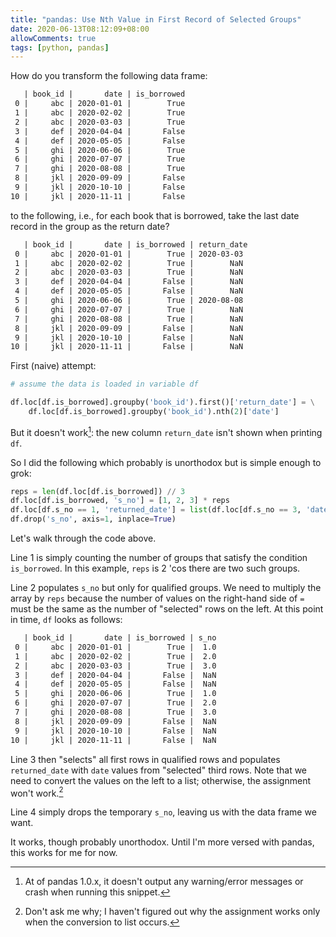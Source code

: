 ```yaml
---
title: "pandas: Use Nth Value in First Record of Selected Groups"
date: 2020-06-13T08:12:09+08:00
allowComments: true
tags: [python, pandas]
---
```


How do you transform the following data frame:

```html
   | book_id |       date | is_borrowed
 0 |     abc | 2020-01-01 |        True
 1 |     abc | 2020-02-02 |        True
 2 |     abc | 2020-03-03 |        True
 3 |     def | 2020-04-04 |       False
 4 |     def | 2020-05-05 |       False
 5 |     ghi | 2020-06-06 |        True
 6 |     ghi | 2020-07-07 |        True
 7 |     ghi | 2020-08-08 |        True
 8 |     jkl | 2020-09-09 |       False
 9 |     jkl | 2020-10-10 |       False
10 |     jkl | 2020-11-11 |       False
```

to the following, i.e., for each book that is borrowed, take the last
date record in the group as the return date?


```html
   | book_id |       date | is_borrowed | return_date
 0 |     abc | 2020-01-01 |        True | 2020-03-03
 1 |     abc | 2020-02-02 |        True |        NaN
 2 |     abc | 2020-03-03 |        True |        NaN
 3 |     def | 2020-04-04 |       False |        NaN
 4 |     def | 2020-05-05 |       False |        NaN
 5 |     ghi | 2020-06-06 |        True | 2020-08-08
 6 |     ghi | 2020-07-07 |        True |        NaN
 7 |     ghi | 2020-08-08 |        True |        NaN
 8 |     jkl | 2020-09-09 |       False |        NaN
 9 |     jkl | 2020-10-10 |       False |        NaN
10 |     jkl | 2020-11-11 |       False |        NaN
```

First (naive) attempt:

```python {linenos=table}
# assume the data is loaded in variable df

df.loc[df.is_borrowed].groupby('book_id').first()['return_date'] = \
    df.loc[df.is_borrowed].groupby('book_id').nth(2)['date']
```

But it doesn't work[^1]: the new column `return_date` isn't shown when
printing `df`.

So I did the following which probably is unorthodox but is simple enough
to grok:

```python {linenos=table}
reps = len(df.loc[df.is_borrowed]) // 3
df.loc[df.is_borrowed, 's_no'] = [1, 2, 3] * reps
df.loc[df.s_no == 1, 'returned_date'] = list(df.loc[df.s_no == 3, 'date'])
df.drop('s_no', axis=1, inplace=True)
```

Let's walk through the code above.

Line 1 is simply counting the number of groups that satisfy the condition
`is_borrowed`. In this example, `reps` is 2 'cos there are two such
groups.

Line 2 populates `s_no` but only for qualified groups. We need to multiply
the array by `reps` because the number of values on the right-hand side of `=`
must be the same as the number of "selected" rows on the left. At this point in
time, `df` looks as follows:

```html
   | book_id |       date | is_borrowed | s_no
 0 |     abc | 2020-01-01 |        True |  1.0
 1 |     abc | 2020-02-02 |        True |  2.0
 2 |     abc | 2020-03-03 |        True |  3.0
 3 |     def | 2020-04-04 |       False |  NaN
 4 |     def | 2020-05-05 |       False |  NaN
 5 |     ghi | 2020-06-06 |        True |  1.0
 6 |     ghi | 2020-07-07 |        True |  2.0
 7 |     ghi | 2020-08-08 |        True |  3.0
 8 |     jkl | 2020-09-09 |       False |  NaN
 9 |     jkl | 2020-10-10 |       False |  NaN
10 |     jkl | 2020-11-11 |       False |  NaN
```

Line 3 then "selects" all first rows in qualified rows and populates
`returned_date` with `date` values from "selected" third rows. Note that
we need to convert the values on the left to a list; otherwise, the
assignment won't work.[^2]

Line 4 simply drops the temporary `s_no`, leaving us with the data frame
we want.

It works, though probably unorthodox. Until I'm more versed with pandas,
this works for me for now.

[^1]: At of pandas 1.0.x, it doesn't output any warning/error messages or
      crash when running this snippet.
[^2]: Don't ask me why; I haven't figured out why the assignment works only
      when the conversion to list occurs.
